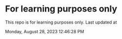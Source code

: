 # For learning purposes only
This repo is for learning purposes only.
Last updated at

Monday, August 28, 2023 12:46:28 PM

